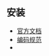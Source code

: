 ## 安装

- [官方文档](https://go.dev/doc/install)
- [编码规范](https://github.com/xxjwxc/uber_go_guide_cn)
- [](https://makeoptim.com/golang/standards/project-layout/)